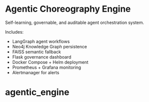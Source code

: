 # Agentic Choreography Engine

Self-learning, governable, and auditable agent orchestration system.

Includes:
- LangGraph agent workflows
- Neo4j Knowledge Graph persistence
- FAISS semantic fallback
- Flask governance dashboard
- Docker Compose + Helm deployment
- Prometheus + Grafana monitoring
- Alertmanager for alerts
# agentic_engine
